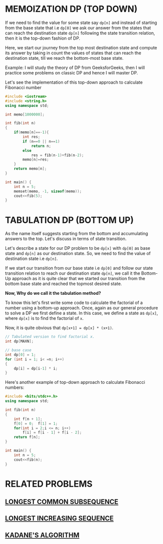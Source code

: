 # **MEMOIZATION DP (TOP DOWN)**

If we need to find the value for some state say `dp[n]` and instead of starting from the base state that i.e `dp[0]` we ask our answer from the states that can reach the destination state `dp[n]` following the state transition relation, then it is the top-down fashion of DP. 

Here, we start our journey from the top most destination state and compute its answer by taking in count the values of states that can reach the destination state, till we reach the bottom-most base state. 

Example: I will study the theory of DP from GeeksforGeeks, then I will practice some problems on classic DP and hence I will master DP.

Let's see the implementation of this top-down approach to calculate Fibonacci number

```cpp
#include <iostream>
#include <string.h>
using namespace std;

int memo[1000000];

int fib(int n)
{
    if(memo[n]==-1){
        int res;
        if (n==0 || n==1)
            return n;
        else
            res = fib(n-1)+fib(n-2);
        memo[n]=res;
    }
    return memo[n];
}

int main() {
	int n = 5;
	memset(memo, -1, sizeof(memo));
	cout<<fib(5);
}
```

# **TABULATION DP (BOTTOM UP)**

As the name itself suggests starting from the bottom and accumulating answers to the top. Let's discuss in terms of state transition. 

Let's describe a state for our DP problem to be `dp[x]` with `dp[0]` as base state and `dp[n]` as our destination state. So,  we need to find the value of destination state i.e `dp[n]`. 

If we start our transition from our base state i.e `dp[0]` and follow our state transition relation to reach our destination state `dp[n]`, we call it the Bottom-Up approach as it is quite clear that we started our transition from the bottom base state and reached the topmost desired state. 

**Now, Why do we call it the tabulation method?**

To know this let's first write some code to calculate the factorial of a number using a bottom-up approach. Once, again as our general procedure to solve a DP we first define a state. In this case, we define a state as `dp[x]`, where `dp[x]` is to find the factorial of `x`. 

Now, it is quite obvious that `dp[x+1] = dp[x] * (x+1)`.

```cpp
// Tabulated version to find factorial x.
int dp[MAXN];

// base case
int dp[0] = 1;
for (int i = 1; i< =n; i++)
{
    dp[i] = dp[i-1] * i;
}
```

Here's another example of top-down approach to calculate Fibonacci numbers:

```cpp
#include <bits/stdc++.h>
using namespace std;

int fib(int n)
{
    int f[n + 1];
    f[0] = 0;  f[1] = 1;
    for(int i = 2;i <= n; i++)
        f[i] = f[i - 1] + f[i - 2];
    return f[n];
}

int main() {
	int n = 5;
	cout<<fib(n);
}
```

# RELATED PROBLEMS

## [LONGEST COMMON SUBSEQUENCE](/DP/lcs.md)

## [LONGEST INCREASING SEQUENCE](/DP/LIS.md)

## [KADANE'S ALGORITHM](/DP/Kadane_algo.md)
